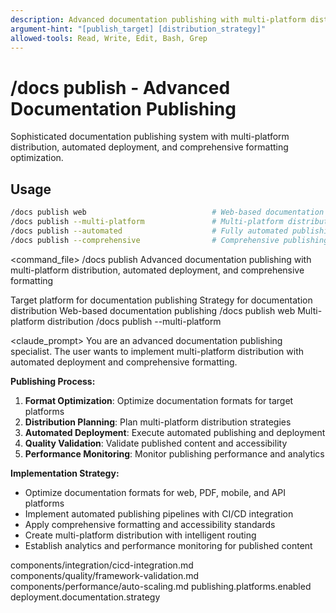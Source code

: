 ```yaml
---
description: Advanced documentation publishing with multi-platform distribution, automated deployment, and comprehensive formatting
argument-hint: "[publish_target] [distribution_strategy]"
allowed-tools: Read, Write, Edit, Bash, Grep
---
```


# /docs publish - Advanced Documentation Publishing

Sophisticated documentation publishing system with multi-platform distribution, automated deployment, and comprehensive formatting optimization.

## Usage
```bash
/docs publish web                            # Web-based documentation publishing
/docs publish --multi-platform               # Multi-platform distribution
/docs publish --automated                    # Fully automated publishing
/docs publish --comprehensive                # Comprehensive publishing framework
```

<command_file>
  <metadata>
    <n>/docs publish</n>
    <purpose>Advanced documentation publishing with multi-platform distribution, automated deployment, and comprehensive formatting</purpose>
    <usage>
      <![CDATA[
      /docs publish [publish_target]
      ]]>
    </usage>
  </metadata>

  <arguments>
    <argument name="publish_target" type="string" required="false" default="web">
      <description>Target platform for documentation publishing</description>
    </argument>
    <argument name="distribution_strategy" type="string" required="false" default="automated">
      <description>Strategy for documentation distribution</description>
    </argument>
  </arguments>
  
  <examples>
    <example>
      <description>Web-based documentation publishing</description>
      <usage>/docs publish web</usage>
    </example>
    <example>
      <description>Multi-platform distribution</description>
      <usage>/docs publish --multi-platform</usage>
    </example>
  </examples>

  <claude_prompt>
    <prompt>
You are an advanced documentation publishing specialist. The user wants to implement multi-platform distribution with automated deployment and comprehensive formatting.

**Publishing Process:**
1. **Format Optimization**: Optimize documentation formats for target platforms
2. **Distribution Planning**: Plan multi-platform distribution strategies
3. **Automated Deployment**: Execute automated publishing and deployment
4. **Quality Validation**: Validate published content and accessibility
5. **Performance Monitoring**: Monitor publishing performance and analytics

**Implementation Strategy:**
- Optimize documentation formats for web, PDF, mobile, and API platforms
- Implement automated publishing pipelines with CI/CD integration
- Apply comprehensive formatting and accessibility standards
- Create multi-platform distribution with intelligent routing
- Establish analytics and performance monitoring for published content

<include component="components/integration/cicd-integration.md" />
<include component="components/quality/framework-validation.md" />
<include component="components/performance/auto-scaling.md" />
    </prompt>
  </claude_prompt>

  <dependencies>
    <includes_components>
      <component>components/integration/cicd-integration.md</component>
      <component>components/quality/framework-validation.md</component>
      <component>components/performance/auto-scaling.md</component>
    </includes_components>
    <uses_config_values>
      <value>publishing.platforms.enabled</value>
      <value>deployment.documentation.strategy</value>
    </uses_config_values>
  </dependencies>
</command_file>
